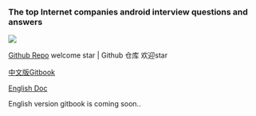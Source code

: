 ### The top Internet companies android interview questions and answers

[![](https://badge.juejin.im/entry/578d938079bc44005ff26aec/likes.svg?style=flat)](https://juejin.im/entry/578d938079bc44005ff26aec/detail)

[Github Repo](https://github.com/JackyAndroid/AndroidInterview-Q-A) welcome star | Github 仓库 欢迎star

[中文版Gitbook](http://www.jackywang.tech/AndroidInterview-Q-A/)

[English Doc](https://github.com/JackyAndroid/AndroidInterview-Q-A/tree/master/english)

English version gitbook is coming soon..

